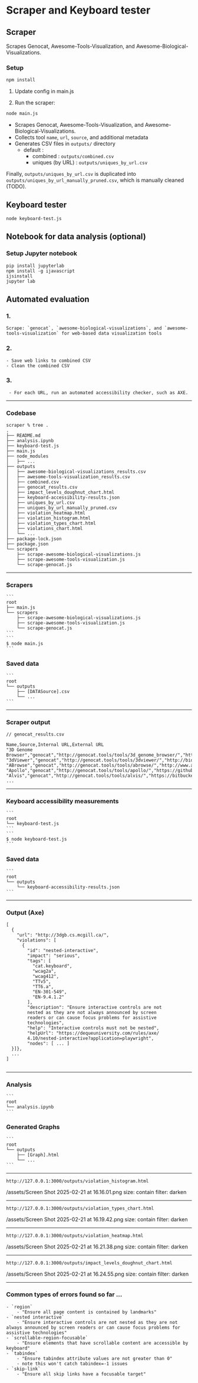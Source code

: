 # Scraper and Keyboard tester

## Scraper

Scrapes Genocat, Awesome-Tools-Visualization, and Awesome-Biological-Visualizations.

### Setup

```bash
npm install
```

1. Update config in main.js

2. Run the scraper:

```bash
node main.js
```

- Scrapes Genocat, Awesome-Tools-Visualization, and Awesome-Biological-Visualizations.
- Collects tool `name`, `url`, `source`, and additional metadata
- Generates CSV files in `outputs/` directory
  - default :
    - combined : `outputs/combined.csv`
    - uniques (by URL) : `outputs/uniques_by_url.csv`


Finally, `outputs/uniques_by_url.csv` is duplicated into `outputs/uniques_by_url_manually_pruned.csv`, which is manually cleaned (TODO).

## Keyboard tester

```
node keyboard-test.js
```

## Notebook for data analysis (optional)

### Setup Jupyter notebook

```
pip install jupyterlab
npm install -g ijavascript
ijsinstall
jupyter lab
```


## Automated evaluation

### 1.
	Scrape: `genocat`, `awesome-biological-visualizations`, and `awesome-tools-visualization` for web-based data visualization tools
### 2.
	- Save web links to combined CSV
	- Clean the combined CSV
### 3.
	 - For each URL, run an automated accessibility checker, such as AXE.

---

### Codebase
```
scraper % tree .
.
├── README.md
├── analysis.ipynb
├── keyboard-test.js
├── main.js
├── node_modules
│   ├── ...
├── outputs
│   ├── awesome-biological-visualizations_results.csv
│   ├── awesome-tools-visualization_results.csv
│   ├── combined.csv
│   ├── genocat_results.csv
│   ├── impact_levels_doughnut_chart.html
│   ├── keyboard-accessibility-results.json
│   ├── uniques_by_url.csv
│   ├── uniques_by_url_manually_pruned.csv
│   ├── violation_heatmap.html
│   ├── violation_histogram.html
│   ├── violation_types_chart.html
│   ├── violations_chart.html
│   └── ...
├── package-lock.json
├── package.json
└── scrapers
    ├── scrape-awesome-biological-visualizations.js
    ├── scrape-awesome-tools-visualization.js
    └── scrape-genocat.js
```

---

### Scrapers
	```
	root
	├── main.js
	└── scrapers
	    ├── scrape-awesome-biological-visualizations.js
	    ├── scrape-awesome-tools-visualization.js
	    └── scrape-genocat.js
	```
	```
	$ node main.js
	```

### Saved data
	```
	root
	└── outputs
	    ├── [DATASource].csv
	    └── ...
	```

---

### Scraper output
``` 
// genocat_results.csv

Name,Source,Internal URL,External URL
"3D Genome Browser","genocat","http://genocat.tools/tools/3d_genome_browser/","http://3dgb.cs.mcgill.ca/"
"3dViewer","genocat","http://genocat.tools/tools/3dviewer/","http://bioinfo.au.tsinghua.edu.cn/member/nadhir/HiC3DViewer/"
"ABrowse","genocat","http://genocat.tools/tools/abrowse/","http://www.abrowse.org/"
"Apollo","genocat","http://genocat.tools/tools/apollo/","https://github.com/GMOD/Apollo"
"Alvis","genocat","http://genocat.tools/tools/alvis/","https://bitbucket.org/rfs/alvis/src/master/"
...
```

---

### Keyboard accessibility measurements
	```
	root
	└── keyboard-test.js
	```
	```
	$ node keyboard-test.js
	```

### Saved data
	```
	root
	└── outputs
	    └── keyboard-accessibility-results.json
	```

---

### Output (Axe)
```
[
  {
    "url": "http://3dgb.cs.mcgill.ca/",
    "violations": [
      {
        "id": "nested-interactive",
        "impact": "serious",
        "tags": [
          "cat.keyboard",
          "wcag2a",
          "wcag412",
          "TTv5",
          "TT6.a",
          "EN-301-549",
          "EN-9.4.1.2"
        ],
        "description": "Ensure interactive controls are not 
        nested as they are not always announced by screen 
        readers or can cause focus problems for assistive 
        technologies",
        "help": "Interactive controls must not be nested",
        "helpUrl": "https://dequeuniversity.com/rules/axe/
        4.10/nested-interactive?application=playwright",
        "nodes": [ ... ]
  }]},
  ...
]
        
```

---

### Analysis
	```
	root
	└── analysis.ipynb
	```

### Generated Graphs
	```
	root
	└── outputs
	    ├── [Graph].html
	    └── ...
	```

---

	http://127.0.0.1:3000/outputs/violation_histogram.html
	

/assets/Screen Shot 2025-02-21 at 16.16.01.png
size: contain
filter: darken

---

	http://127.0.0.1:3000/outputs/violation_types_chart.html
/assets/Screen Shot 2025-02-21 at 16.19.42.png
size: contain
filter: darken

---
	http://127.0.0.1:3000/outputs/violation_heatmap.html
/assets/Screen Shot 2025-02-21 at 16.21.38.png
size: contain
filter: darken

---
	http://127.0.0.1:3000/outputs/impact_levels_doughnut_chart.html
/assets/Screen Shot 2025-02-21 at 16.24.55.png
size: contain
filter: darken



---

### Common types of errors found so far ...
	- `region`
		- "Ensure all page content is contained by landmarks"
	- `nested interactive`
		- "Ensure interactive controls are not nested as they are not always announced by screen readers or can cause focus problems for assistive technologies"
	- `scrollable-region-focusable`
		- "Ensure elements that have scrollable content are accessible by keyboard"
	- `tabindex`
		- "Ensure tabindex attribute values are not greater than 0"
		- note this won't catch tabindex=-1 issues 
	- `skip-link`
		- "Ensure all skip links have a focusable target"

